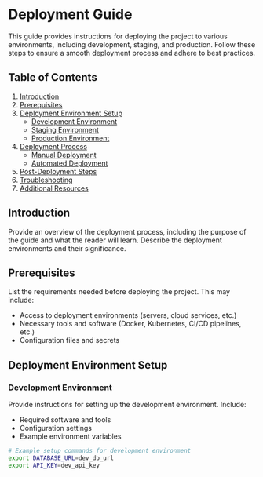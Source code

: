 # Deployment Guide

This guide provides instructions for deploying the project to various environments, including development, staging, and production. Follow these steps to ensure a smooth deployment process and adhere to best practices.

## Table of Contents

1. [Introduction](#introduction)
2. [Prerequisites](#prerequisites)
3. [Deployment Environment Setup](#deployment-environment-setup)
   - [Development Environment](#development-environment)
   - [Staging Environment](#staging-environment)
   - [Production Environment](#production-environment)
4. [Deployment Process](#deployment-process)
   - [Manual Deployment](#manual-deployment)
   - [Automated Deployment](#automated-deployment)
5. [Post-Deployment Steps](#post-deployment-steps)
6. [Troubleshooting](#troubleshooting)
7. [Additional Resources](#additional-resources)

## Introduction

Provide an overview of the deployment process, including the purpose of the guide and what the reader will learn. Describe the deployment environments and their significance.

## Prerequisites

List the requirements needed before deploying the project. This may include:
- Access to deployment environments (servers, cloud services, etc.)
- Necessary tools and software (Docker, Kubernetes, CI/CD pipelines, etc.)
- Configuration files and secrets

## Deployment Environment Setup

### Development Environment

Provide instructions for setting up the development environment. Include:
- Required software and tools
- Configuration settings
- Example environment variables

```bash
# Example setup commands for development environment
export DATABASE_URL=dev_db_url
export API_KEY=dev_api_key
